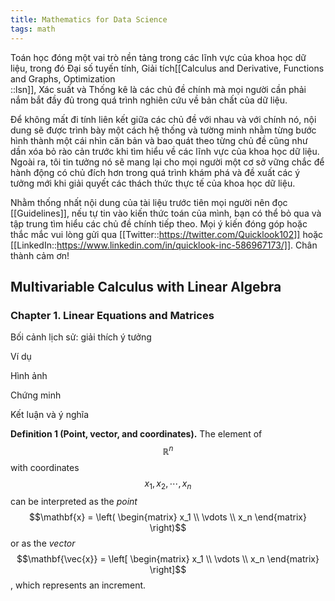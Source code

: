 ```yaml
---
title: Mathematics for Data Science
tags: math
---
```


Toán học đóng một vai trò nền tảng trong các lĩnh vực của khoa học dữ liệu, trong đó Đại số tuyến tính, Giải tích[[Calculus and Derivative, Functions and Graphs, Optimization<br/>::lsn]], Xác suất và Thống kê là các chủ đề chính mà mọi người cần phải nắm bắt đầy đủ trong quá trình nghiên cứu về bản chất của dữ liệu.

Để không mất đi tính liên kết giữa các chủ đề với nhau và với chính nó, nội dung sẽ được trình bày một cách hệ thống và tường minh nhằm từng bước hình thành một cái nhìn căn bản và bao quát theo từng chủ đề cũng như dần xóa bỏ rào cản trước khi tìm hiểu về các lĩnh vực của khoa học dữ liệu. Ngoài ra, tôi tin tưởng nó sẽ mang lại cho mọi người một cơ sở vững chắc để hành động có chủ đích hơn trong quá trình khám phá và đề xuất các ý tưởng mới khi giải quyết các thách thức thực tế của khoa học dữ liệu.

Nhằm thống nhất nội dung của tài liệu trước tiên mọi người nên đọc [[Guidelines]], nếu tự tin vào kiến thức toán của mình, bạn có thể bỏ qua và tập trung tìm hiểu các chủ đề chính tiếp theo. Mọi ý kiến đóng góp hoặc thắc mắc vui lòng gửi qua [[Twitter::https://twitter.com/Quicklook102]] hoặc [[LinkedIn::https://www.linkedin.com/in/quicklook-inc-586967173/]]. Chân thành cảm ơn!

## Multivariable Calculus with Linear Algebra

### Chapter 1. Linear Equations and Matrices 

Bối cảnh lịch sử: giải thích ý tưởng

Ví dụ

Hình ảnh

Chứng minh

Kết luận và ý nghĩa

**Definition 1 (Point, vector, and coordinates).** The element of $$\mathbb{R}^{n}$$ with coordinates $$x_1, x_2, \cdots , x_n$$ can be interpreted as the *point*
$$\mathbf{x} = \left(
\begin{matrix}
x_1 \\ \vdots  \\ x_n
\end{matrix}
\right)$$ or as the *vector* $$\mathbf{\vec{x}} = \left[
\begin{matrix}
x_1 \\ \vdots  \\ x_n
\end{matrix}
\right]$$ , which represents an increment.
